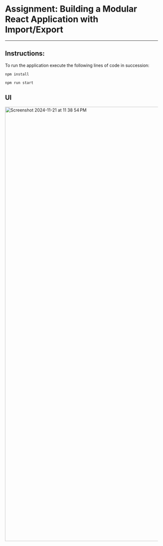 # Assignment: Building a Modular React Application with Import/Export

-----
## Instructions: 
To run the application execute the following lines of code in succession: 

```npm install```

```npm run start```

## UI
<img width="1428" alt="Screenshot 2024-11-21 at 11 38 54 PM" src="https://github.com/user-attachments/assets/0f314c30-1e00-4266-a75e-b00ae8ba731c">
